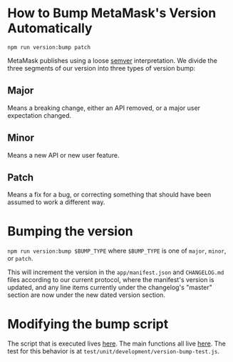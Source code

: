 # How to Bump MetaMask's Version Automatically

```
npm run version:bump patch
```

MetaMask publishes using a loose [semver](https://semver.org/) interpretation. We divide the three segments of our version into three types of version bump:

## Major

Means a breaking change, either an API removed, or a major user expectation changed.

## Minor

Means a new API or new user feature.

## Patch

Means a fix for a bug, or correcting something that should have been assumed to work a different way.

# Bumping the version

`npm run version:bump $BUMP_TYPE` where `$BUMP_TYPE` is one of `major`, `minor`, or `patch`.

This will increment the version in the `app/manifest.json` and `CHANGELOG.md` files according to our current protocol, where the manifest's version is updated, and any line items currently under the changelog's "master" section are now under the new dated version section.

# Modifying the bump script

The script that is executed lives [here](../development/run-version-bump.js).
The main functions all live [here](../development/version-bump.js).
The test for this behavior is at `test/unit/development/version-bump-test.js`.
